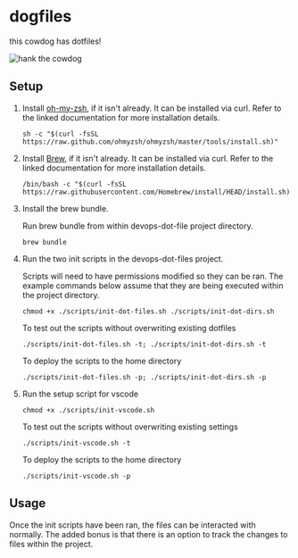 # dogfiles
this cowdog has dotfiles!

![hank the cowdog](http://2.bp.blogspot.com/-qsXKNYQ4xZc/TpfFkRYfcqI/AAAAAAAALbY/h8tydti83oA/s1600/hankthecowdog.gif)

## Setup

1. Install [oh-my-zsh](https://ohmyz.sh/#install), if it isn't already.  It can be installed via curl.  Refer to the linked documentation for more installation details.

    ```shell
    sh -c "$(curl -fsSL https://raw.github.com/ohmyzsh/ohmyzsh/master/tools/install.sh)"
    ```
2. Install [Brew](https://docs.brew.sh/Installation), if it isn't already. It can be installed via curl.  Refer to the linked documentation for more installation details.

    ```shell
    /bin/bash -c "$(curl -fsSL https://raw.githubusercontent.com/Homebrew/install/HEAD/install.sh)"
    ```

4. Install the brew bundle.
    
    Run brew bundle from within devops-dot-file project directory.
    ```shell
    brew bundle
    ```
    
5. Run the two init scripts in the devops-dot-files project.

    Scripts will need to have permissions modified so they can be ran.  The example commands below assume that they are being executed within the project directory.

    ```shell
    chmod +x ./scripts/init-dot-files.sh ./scripts/init-dot-dirs.sh
    ```
    To test out the scripts without overwriting existing dotfiles
    ```shell
    ./scripts/init-dot-files.sh -t; ./scripts/init-dot-dirs.sh -t
    ```
    To deploy the scripts to the home directory
    ```shell
    ./scripts/init-dot-files.sh -p; ./scripts/init-dot-dirs.sh -p
    ```
    
6. Run the setup script for vscode

    ```shell
    chmod +x ./scripts/init-vscode.sh
    ```
    To test out the scripts without overwriting existing settings
    ```shell
    ./scripts/init-vscode.sh -t
    ```
    To deploy the scripts to the home directory
    ```shell
    ./scripts/init-vscode.sh -p
    ```
    
## Usage
Once the init scripts have been ran, the files can be interacted with normally.  The added bonus is that there is an option to track the changes to files within the project. 
